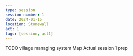 ```yaml
---
type: session
session-number: 1
date: 2024-01-15
location: Stonewall
act: 1
tags: [session, act1]
---
```


TODO village managing system
Map
Actual session 1 prep